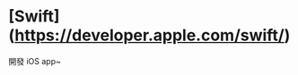 [Swift] (https://developer.apple.com/swift/)
============================================

開發 iOS app~
